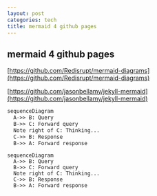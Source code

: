 ```yaml
---
layout: post
categories: tech
title: mermaid 4 github pages
---
```

## mermaid 4 github pages



[https://github.com/Redisrupt/mermaid-diagrams](https://github.com/Redisrupt/mermaid-diagrams)

[https://github.com/jasonbellamy/jekyll-mermaid](https://github.com/jasonbellamy/jekyll-mermaid)

```markdown
sequenceDiagram
  A->> B: Query
  B->> C: Forward query
  Note right of C: Thinking...
  C->> B: Response
  B->> A: Forward response
```



```mermaid
sequenceDiagram
  A->> B: Query
  B->> C: Forward query
  Note right of C: Thinking...
  C->> B: Response
  B->> A: Forward response
```

